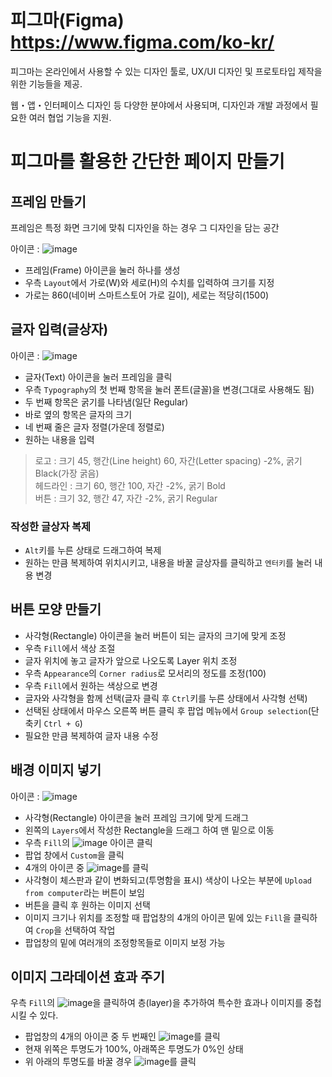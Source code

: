 # 피그마(Figma) https://www.figma.com/ko-kr/
피그마는 온라인에서 사용할 수 있는 디자인 툴로, UX/UI 디자인 및 프로토타입 제작을 위한 기능들을 제공.

웹・앱・인터페이스 디자인 등 다양한 분야에서 사용되며, 디자인과 개발 과정에서 필요한 여러 협업 기능을 지원.

# 피그마를 활용한 간단한 페이지 만들기
## 프레임 만들기
프레임은 특정 화면 크기에 맞춰 디자인을 하는 경우 그 디자인을 담는 공간

아이콘 : ![image](https://github.com/user-attachments/assets/470bf939-1e4f-45b3-85fc-70455973e8f8)

- 프레임(Frame) 아이콘을 눌러 하나를 생성
- 우측 ```Layout```에서 가로(W)와 세로(H)의 수치를 입력하여 크기를 지정
- 가로는 860(네이버 스마트스토어 가로 길이), 세로는 적당히(1500)

## 글자 입력(글상자)
아이콘 : ![image](https://github.com/user-attachments/assets/1962d857-c307-481d-9c13-3fd83f80b0f3)

- 글자(Text) 아이콘을 눌러 프레임을 클릭
- 우측 ```Typography```의 첫 번째 항목을 눌러 폰트(글꼴)을 변경(그대로 사용해도 됨) 
- 두 번째 항목은 굵기를 나타냄(일단 Regular)
- 바로 옆의 항목은 글자의 크기
- 네 번째 줄은 글자 정렬(가운데 정렬로)
- 원하는 내용을 입력

> 로고 : 크기 45, 행간(Line height) 60, 자간(Letter spacing) -2%, 굵기 Black(가장 굵음)<br>
> 헤드라인 : 크기 60, 행간 100, 자간 -2%, 굵기 Bold<br>
> 버튼 : 크기 32, 행간 47, 자간 -2%, 굵기 Regular

### 작성한 글상자 복제
- ```Alt```키를 누른 상태로 드래그하여 복제
- 원하는 만큼 복제하여 위치시키고, 내용을 바꿀 글상자를 클릭하고 ```엔터키```를 눌러 내용 변경

## 버튼 모양 만들기
- 사각형(Rectangle) 아이콘을 눌러 버튼이 되는 글자의 크기에 맞게 조정
- 우측 ```Fill```에서 색상 조절
- 글자 위치에 놓고 글자가 앞으로 나오도록 Layer 위치 조정
- 우측 ```Appearance```의 ```Corner radius```로 모서리의 정도를 조정(100)
- 우측 ```Fill```에서 원하는 색상으로 변경
- 글자와 사각형을 함께 선택(글자 클릭 후 ```Ctrl```키를 누른 상태에서 사각형 선택)
- 선택된 상태에서 마우스 오른쪽 버튼 클릭 후 팝업 메뉴에서 ```Group selection```(단축키 ```Ctrl + G```)
- 필요한 만큼 복제하여 글자 내용 수정

## 배경 이미지 넣기
아이콘 : ![image](https://github.com/user-attachments/assets/eb83819c-6797-4ab0-a041-b891129b4a23)

- 사각형(Rectangle) 아이콘을 눌러 프레임 크기에 맞게 드래그
- 왼쪽의 ```Layers```에서 작성한 Rectangle을 드래그 하여 맨 밑으로 이동
- 우측 ```Fill```의 ![image](https://github.com/user-attachments/assets/644524c0-e1a2-47e2-9a60-1f20b54e9006) 아이콘 클릭
- 팝업 창에서 ```Custom```을 클릭
- 4개의 아이콘 중 ![image](https://github.com/user-attachments/assets/4aa8c339-1d35-4262-9dc6-bb510b0f8791)를 클릭
- 사각형이 체스판과 같이 변화되고(투명함을 표시) 색상이 나오는 부분에 ```Upload from computer```라는 버튼이 보임
- 버튼을 클릭 후 원하는 이미지 선택
- 이미지 크기나 위치를 조정할 때 팝업창의 4개의 아이콘 밑에 있는 ```Fill```을 클릭하여 ```Crop```을 선택하여 작업
- 팝업창의 밑에 여러개의 조정항목들로 이미지 보정 가능

## 이미지 그라데이션 효과 주기
우측 ```Fill```의 ![image](https://github.com/user-attachments/assets/b69d30ee-0e10-44a9-abb4-85a33b598f40)을 클릭하여 층(layer)을 추가하여 특수한 효과나 이미지를 중첩시킬 수 있다.

- 팝업창의 4개의 아이콘 중 두 번째인 ![image](https://github.com/user-attachments/assets/fac401e9-4f54-4f89-a994-d1fc234ac67d)를 클릭
- 현재 위쪽은 투명도가 100%, 아래쪽은 투명도가 0%인 상태
- 위 아래의 투명도를 바꿀 경우 ![image](https://github.com/user-attachments/assets/045222c8-e3cd-467d-8198-caea4495dc34)를 클릭







